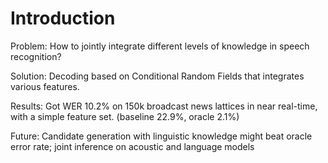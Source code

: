 Introduction
====

Problem: How to jointly integrate different levels of knowledge in speech recognition?

Solution: Decoding based on Conditional Random Fields that integrates various features.

Results: Got WER 10.2% on 150k broadcast news lattices in near real-time, with a simple feature set. (baseline 22.9%, oracle 2.1%)

Future: Candidate generation with linguistic knowledge might beat oracle error rate; joint inference on acoustic and language models

